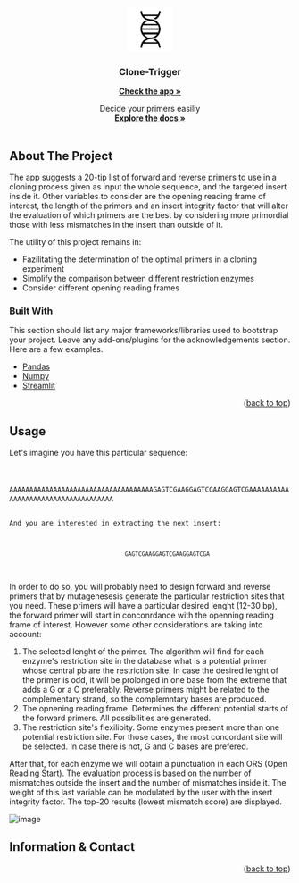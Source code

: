 <div id="top"></div>



<!-- PROJECT LOGO -->
<br />
<div align="center">
  <a href="https://github.com/othneildrew/Best-README-Template">
    <img src="dna.png" alt="Logo" width="80" height="80">
  </a>

  <h3 align="center">Clone-Trigger</h3>
  
  <a href="https://gero1999-code-streamlitclone-triggerapp-r6g3cw.streamlitapp.com/"><strong>Check the app »</strong></a>

  <p align="center">
    Decide your primers easiliy
    <br />
    <a href="https://github.com/Gero1999/code/tree/main/streamlit/clone_trigger"><strong>Explore the docs »</strong></a>
    <br />
    <br />
  </p>
</div>




<!-- ABOUT THE PROJECT -->
## About The Project

The app suggests a 20-tip list of forward and reverse primers to use in a cloning process given as input the whole sequence, and the targeted insert inside it. Other variables to consider are the opening reading frame of interest, the length of the primers and an insert integrity factor that will alter the evaluation of which primers are the best by considering more primordial those with less mismatches in the insert than outside of it. 

The utility of this project remains in:
* Fazilitating the determination of the optimal primers in a cloning experiment
* Simplify the comparison between different restriction enzymes
* Consider different opening reading frames



### Built With

This section should list any major frameworks/libraries used to bootstrap your project. Leave any add-ons/plugins for the acknowledgements section. Here are a few examples.

* [Pandas]()
* [Numpy]()
* [Streamlit]()

<p align="right">(<a href="#top">back to top</a>)</p>





<!-- USAGE EXAMPLES -->
## Usage

Let's imagine you have this particular sequence:

<code>
  AAAAAAAAAAAAAAAAAAAAAAAAAAAAAAAAAAAAGAGTCGAAGGAGTCGAAGGAGTCGAAAAAAAAAAAAAAAAAAAAAAAAAAAAAAAAAAAA


And you are interested in extracting the next insert:
  
  
                                      GAGTCGAAGGAGTCGAAGGAGTCGA
</code>

In order to do so, you will probably need to design forward and reverse primers that by mutagenesesis generate the particular restriction sites that you need. These primers will have a particular desired lenght (12-30 bp), the forward primer will start in conconrdance with the openning reading frame of interest. However some other considerations are taking into account:

1) The selected lenght of the primer. The algorithm will find for each enzyme's restriction site in the database what is a potential primer whose central pb are the restriction site. In case the desired lenght of the primer is odd, it will be prolonged in one base from the extreme that adds a G or a C preferably. Reverse primers might be related to the complementary strand, so the complemntary bases are produced. 
2) The opnening reading frame. Determines the different potential starts of the forward primers. All possibilities are generated.
3) The restriction site's flexilibity. Some enzymes present more than one potential restriction site. For those cases, the most concordant site will be selected. In case there is not, G and C bases are prefered. 

After that, for each enzyme we will obtain a punctuation in each ORS (Open Reading Start). The evaluation process is based on the number of mismatches outside the insert and the number of mismatches inside it. The weight of this last variable can be modulated by the user with the insert integrity factor. The top-20 results (lowest mismatch score) are displayed.

![image](https://user-images.githubusercontent.com/68994823/184347270-81826544-f007-4311-a608-270b03ce1d3f.png)




<!-- ADDITIONALLY -->
## Information & Contact




<p align="right">(<a href="#top">back to top</a>)</p>
